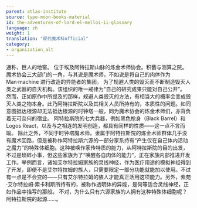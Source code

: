```yaml
---
parent: atlas-institute
source: type-moon-books-material
id: the-adventures-of-lord-el-melloi-ii-glossary
language: zh
weight: 1
translation: "现代魔术科official"
category:
- organization_alt
---
```


通称，巨人的地窖。
位于埃及阿特拉斯山脉的炼金术师协会。积蓄与测算之院。
魔术协会三大部门的一角，与其说是魔术师，不如说是将自己的肉体作为 Man·machine 进行改造的异能者的集团。
为了规避人类的毁灭而不断制造毁灭人类之武器的自灭机构。该组织的唯一戒律为“自己的研究成果只能对自己公开”。
然而，正如原作中所提及的那样，规避人类毁灭的方法，有相当大的概率会变成毁灭人类之物本身。此乃阿特拉斯院以及其相关人员所持有的，本质性的问题。如同意图抵达根源却无法抵达根源的时钟塔一般，同为魔术协会的炼金术师们，亦背负着无可奈何的宿业。
阿特拉斯院的七大兵器，例如黑色枪身（Black Barrel）和Logos React，以及与之相连的发明创造，都具有同样的性质——这一点不言而喻。
除此之外，不同于时钟塔魔术师，隶属于阿特拉斯院的炼金术师群体几乎没有魔术回路，但是被称作阿特拉斯六源的一部分家系持有“产生仅在自己体内活动之魔力”的特殊体细胞。这种被唤作家传特质的能力，从阿特拉斯院的目的出发，不过是琐碎小事，但这些家族为了“唤醒各自肉体的能力”，正在家族内部推进开发工作。举例而言，诸如艾尔特拉姆家族的灵线神经，作为医疗用途的模拟神经得到了开发，即便不是艾尔特拉姆的族人，只需要限定一部分功能就能加以使用。不过有一点是不会变的——只有艾尔特拉姆的族人才能真正活用这项能力。另外，紫苑·艾尔特拉姆·索卡利斯所持有的，被称作透明体的异能，是何等适合灵线神经，正如作品中描写的那般。
不对，为什么只有六源家族的人拥有这种特殊体细胞呢？阿特拉斯院的起源……。
